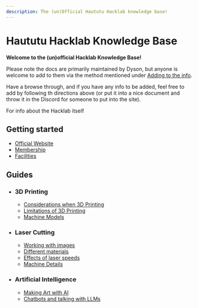 ```yaml
---
description: The (un)Official Haututu Hacklab knowledge base!
---
```

# Haututu Hacklab Knowledge Base

**Welcome to the (un)official Hacklab Knowledge Base!**

Please note the docs are primarily maintained by Dyson, but anyone is welcome to add to them via the method mentioned under [Adding to the info](./info/addinginfo).  

Have a browse through, and if you have any info to be added, feel free to add by following th directions above (or put it into a nice document and throw it in the Discord for someone to put into the site).  

For info about the Hacklab itself

## Getting started

- [Official Website](https://www.haututuhacklab.nz/)  
- [Membership](https://www.haututuhacklab.nz/membership)
- [Facilities](https://www.haututuhacklab.nz/spaces/)

## Guides

- ### 3D Printing

    - [Considerations when 3D Printing](./guides/3dprinting/considerations)
    - [Limitations of 3D Printing](./guides/3dprinting/limitations)
    - [Machine Models](./guides/3dprinting/machine-details)

- ### Laser Cutting

    - [Working with images](./guides/laser/images)
    - [Different materials](./guides/laser/materials)
    - [Effects of laser speeds](./guides/laser/speeds)
    - [Machine Details](./guides/laser/machine-details)

- ### Artificial Intelligence

    - [Making Art with AI](guides/ai/art)
    - [Chatbots and talking with LLMs](guides/ai/chat)
